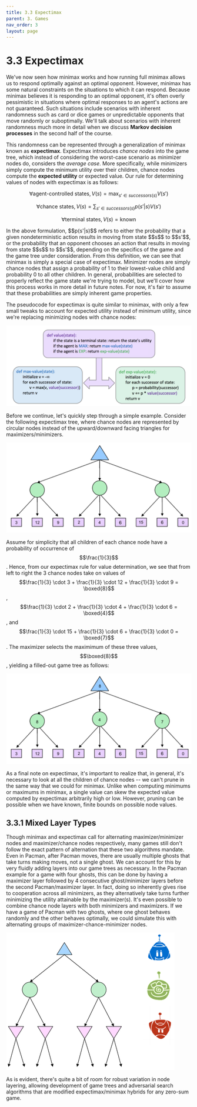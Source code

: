 ```yaml
---
title: 3.3 Expectimax
parent: 3. Games
nav_order: 3
layout: page
---
```


# 3.3 Expectimax

We've now seen how minimax works and how running full minimax allows us to respond optimally against an optimal opponent. However, minimax has some natural constraints on the situations to which it can respond. Because minimax believes it is responding to an optimal opponent, it's often overly pessimistic in situations where optimal responses to an agent's actions are not guaranteed. Such situations include scenarios with inherent randomness such as card or dice games or unpredictable opponents that move randomly or suboptimally. We'll talk about scenarios with inherent randomness much more in detail when we discuss **Markov decision processes** in the second half of the course.

This randomness can be represented through a generalization of minimax known as **expectimax**. Expectimax introduces *chance nodes* into the game tree, which instead of considering the worst-case scenario as minimizer nodes do, considers the *average case*. More specifically, while minimizers simply compute the minimum utility over their children, chance nodes compute the **expected utility** or expected value. Our rule for determining values of nodes with expectimax is as follows:

$$
\forall \text{agent-controlled states}, V(s) = \max_{s'\in successors(s)}V(s')
$$

$$
\forall \text{chance states}, V(s) = \sum_{s'\in successors(s)}p(s'|s)V(s')
$$

$$
\forall \text{terminal states}, V(s) = \text{known}
$$

<p>
</p>
In the above formulation, $$p(s'|s)$$ refers to either the probability that a given nondeterministic action results in moving from state $$s$$ to $$s'$$, or the probability that an opponent chooses an action that results in moving from state $$s$$ to $$s'$$, depending on the specifics of the game and the game tree under consideration. From this definition, we can see that minimax is simply a special case of expectimax. Minimizer nodes are simply chance nodes that assign a probability of 1 to their lowest-value child and probability 0 to all other children. In general, probabilities are selected to properly reflect the game state we're trying to model, but we'll cover how this process works in more detail in future notes. For now, it's fair to assume that these probabilities are simply inherent game properties.

The pseudocode for expectimax is quite similar to minimax, with only a few small tweaks to account for expected utility instead of minimum utility, since we're replacing minimizing nodes with chance nodes:

![Expectimax Pseudocode](../assets/images/expectimax-pseudocode.png)

Before we continue, let's quickly step through a simple example. Consider the following expectimax tree, where chance nodes are represented by circular nodes instead of the upward/downward facing triangles for maximizers/minimizers.

![Unfilled Expectimax](../assets/images/unfilled-expectimax.png)

Assume for simplicity that all children of each chance node have a probability of occurrence of $$\frac{1}{3}$$. Hence, from our expectimax rule for value determination, we see that from left to right the 3 chance nodes take on values of $$\frac{1}{3} \cdot 3 + \frac{1}{3} \cdot 12 + \frac{1}{3} \cdot 9 = \boxed{8}$$, $$\frac{1}{3} \cdot 2 + \frac{1}{3} \cdot 4 + \frac{1}{3} \cdot 6 = \boxed{4}$$, and $$\frac{1}{3} \cdot 15 + \frac{1}{3} \cdot 6 + \frac{1}{3} \cdot 0 = \boxed{7}$$. The maximizer selects the maximimum of these three values, $$\boxed{8}$$, yielding a filled-out game tree as follows:

![Filled Expectimax](../assets/images/filled-expectimax.png)

As a final note on expectimax, it's important to realize that, in general, it's necessary to look at all the children of chance nodes -- we can't prune in the same way that we could for minimax. Unlike when computing minimums or maximums in minimax, a single value can skew the expected value computed by expectimax arbitrarily high or low. However, pruning can be possible when we have known, finite bounds on possible node values.

## 3.3.1 Mixed Layer Types

Though minimax and expectimax call for alternating maximizer/minimizer nodes and maximizer/chance nodes respectively, many games still don't follow the exact pattern of alternation that these two algorithms mandate. Even in Pacman, after Pacman moves, there are usually multiple ghosts that take turns making moves, not a single ghost. We can account for this by very fluidly adding layers into our game trees as necessary. In the Pacman example for a game with four ghosts, this can be done by having a maximizer layer followed by 4 consecutive ghost/minimizer layers before the second Pacman/maximizer layer. In fact, doing so inherently gives rise to cooperation across all minimizers, as they alternatively take turns further minimizing the utility attainable by the maximizer(s). It's even possible to combine chance node layers with both minimizers and maximizers. If we have a game of Pacman with two ghosts, where one ghost behaves randomly and the other behaves optimally, we could simulate this with alternating groups of maximizer-chance-minimizer nodes.

![Mixed Layer](../assets/images/mixed-layer.png)

As is evident, there's quite a bit of room for robust variation in node layering, allowing development of game trees and adversarial search algorithms that are modified expectimax/minimax hybrids for any zero-sum game.